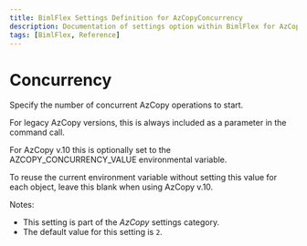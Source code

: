 ```yaml
---
title: BimlFlex Settings Definition for AzCopyConcurrency
description: Documentation of settings option within BimlFlex for AzCopyConcurrency
tags: [BimlFlex, Reference]
---
```


# Concurrency

Specify the number of concurrent AzCopy operations to start.

For legacy AzCopy versions, this is always included as a parameter in the command call.

For AzCopy v.10 this is optionally set to the AZCOPY_CONCURRENCY_VALUE environmental variable.

To reuse the current environment variable without setting this value for each object, leave this blank when using AzCopy v.10.

Notes:

* This setting is part of the *AzCopy* settings category.
* The default value for this setting is `2`.
